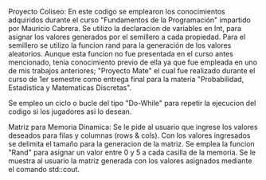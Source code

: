 Proyecto Coliseo:
En este codigo se emplearon los conocimientos adquiridos durante el curso "Fundamentos de la Programación" impartido por Mauricio Cabrera. 
Se utilizo la declaracion de variables en Int, para asignar los valores generados por el semillero a cada propiedad.
Para el semillero se utilizo la funcion rand para la generación de los valores aleatorios.
  Aunque esta funcion no fue presentada en el curso antes mencionado, tenia conocimiento previo de ella ya que fue empleada en uno de mis trabajos anteriores; 
  "Proyecto Mate" el cual fue realizado durante el curso de 1er semestre como entrega final para la materia "Probabilidad, Estadistica y Matematicas Discretas".

Se empleo un ciclo o bucle del tipo "Do-While" para repetir la ejecucion del codigo si los jugadores asi lo desean.

Matriz para Memoria Dinamica:
Se le pide al usuario que ingrese los valores deseados para filas y columnas (rows & cols).
Con los valores ingresados se delimita el tamaño para la generacion de la matriz.
Se emplea la funcion "Rand" para asignar un valor entre 0 y 5 a cada casilla de la memoria.
Se le muestra al usuario la matriz generada con los valores asignados mediante el comando std::cout.
